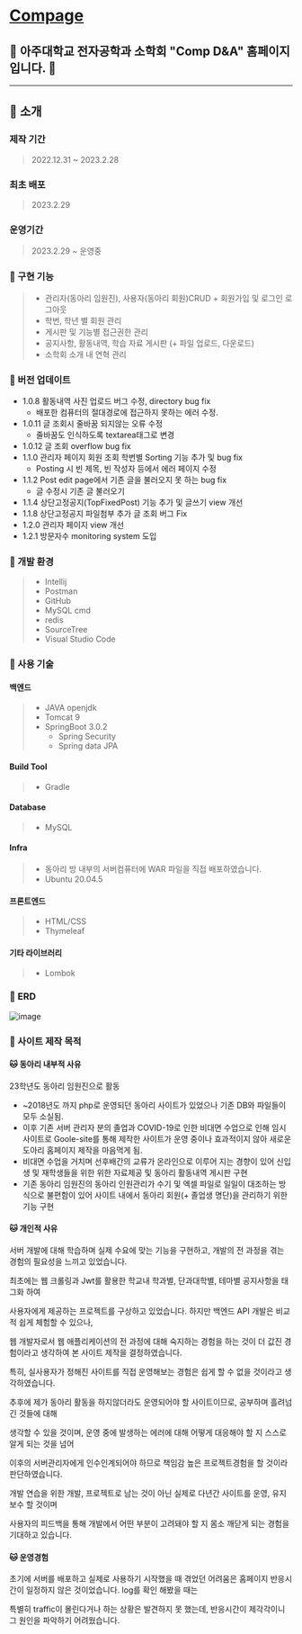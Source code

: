 # [Compage](http://www.ajoucomp.com, "꼼 홈페이지")

## :bear: 아주대학교 전자공학과 소학회 "Comp D&A" 홈페이지입니다. :bear:

* * *

## :bear: 소개

### 제작 기간
> 2022.12.31 ~ 2023.2.28

### 최초 배포
> 2023.2.29

### 운영기간
> 2023.2.29 ~ 운영중

### :bear: 구현 기능

> * 관리자(동아리 임원진), 사용자(동아리 회원)CRUD + 회원가입 및 로그인 로그아웃
> * 학번, 학년 별 회원 관리
> * 게시판 및 기능별 접근권한 관리
> * 공지사항, 활동내역, 학습 자료 게시판 (+ 파일 업로드, 다운로드)
> * 소학회 소개 내 연혁 관리

### :bear: 버전 업데이트

* 1.0.8 활동내역 사진 업로드 버그 수정, directory bug fix
    * 배포한 컴퓨터의 절대경로에 접근하지 못하는 에러 수정.
* 1.0.11 글 조회시 줄바꿈 되지않는 오류 수정 
  * 줄바꿈도 인식하도록 textarea태그로 변경
* 1.0.12 글 조회 overflow bug fix
* 1.1.0 관리자 페이지 회원 조회 학번별 Sorting 기능 추가 및 bug fix
  * Posting 시 빈 제목, 빈 작성자 등에서 에러 페이지 수정
* 1.1.2 Post edit page에서 기존 글을 불러오지 못 하는 bug fix
  * 글 수정시 기존 글 불러오기
* 1.1.4 상단고정공지(TopFixedPost) 기능 추가 및 글쓰기 view 개선
* 1.1.8 상단고정공지 파일첨부 추가 글 조회 버그 Fix
* 1.2.0 관리자 페이지 view 개선
* 1.2.1 방문자수 monitoring system 도입

### :bear: 개발 환경
> * Intellij
> * Postman
> * GitHub
> * MySQL cmd
> * redis
> * SourceTree
> * Visual Studio Code

### :bear: 사용 기술

#### 백엔드

> * JAVA openjdk
> * Tomcat 9
> * SpringBoot 3.0.2
>   * Spring Security
>   * Spring data JPA

#### Build Tool
> * Gradle

#### Database
> * MySQL

#### Infra
> * 동아리 방 내부의 서버컴퓨터에 WAR 파일을 직접 배포하였습니다.
> * Ubuntu 20.04.5

#### 프론트엔드
> * HTML/CSS
> * Thymeleaf

#### 기타 라이브러리
> * Lombok

### :bear: ERD
![image](https://user-images.githubusercontent.com/104613104/230004185-69cc3c78-2735-4039-94d5-2ba6513e404c.png)


### :bear: 사이트 제작 목적

#### :cat: 동아리 내부적 사유

 23학년도 동아리 임원진으로 활동
  * ~2018년도 까지 php로 운영되던 동아리 사이트가 있었으나 기존 DB와 파일들이 모두 소실됨.
  * 이후 기존 서버 관리자 분의 졸업과 COVID-19로 인한 비대면 수업으로 인해 임시 사이트로 Goole-site를 통해
    제작한 사이트가 운영 중이나 효과적이지 않아 새로운 도아리 홈페이지 제작을 마음먹게 됨.
  * 비대면 수업을 거치며 선후배간의 교류가 온라인으로 이루어 지는 경향이 있어 신입생 및 재학생들을 위한
    위한 자료제공 및 동아리 활동내역 게시판 구현
  * 기존 동아리 임원진의 동아리 인원관리가 수기 및 엑셀 파일로 일일이 대조하는 방식으로 불편함이 있어
    사이트 내에서 동아리 회원(+ 졸업생 명단)을 관리하기 위한 기능 구현
 
#### :cat: 개인적 사유
  
  서버 개발에 대해 학습하며 실제 수요에 맞는 기능을 구현하고, 개발의 전 과정을 겪는 경험의 필요성을 느끼고 있었습니다.
  
  최초에는 웹 크롤링과 Jwt를 활용한 학교내 학과별, 단과대학별, 테마별 공지사항을 태그화 하여
  
  사용자에게 제공하는 프로젝트를 구상하고 있었습니다. 하지만 백엔드 API 개발은 비교적 쉽게 체험할 수 있으나,
  
  웹 개발자로서 웹 애플리케이션의 전 과정에 대해 숙지하는 경험을 하는 것이 더 값진 경험이라고 생각하여 본 사이트 제작을 결정하였습니다.
  
  특히, 실사용자가 정해진 사이트를 직접 운영해보는 경험은 쉽게 할 수 없을 것이라고 생각하였습니다. 
  
  
  추후에 제가 동아리 활동을 하지않더라도 운영되어야 할 사이트이므로, 공부하며 흘려넘긴 것들에 대해
  
  생각할 수 있을 것이며, 운영 중에 발생하는 에러에 대해 어떻게 대응해야 할 지 스스로 알게 되는 것을 넘어
  
  이후의 서버관리자에게 인수인계되어야 하므로 책임감 높은 프로젝트경험을 할 것이라 판단하였습니다.
  
  
  개발 연습을 위한 개발, 프로젝트로 남는 것이 아닌 실제로 다년간 사이트를 운영, 유지보수 할 것이며
  
  사용자의 피드백을 통해 개발에서 어떤 부분이 고려돼야 할 지 몸소 깨닫게 되는 경험을 기대하고 있습니다.

#### :cat: 운영경험

  초기에 서버를 배포하고 실제로 사용하기 시작했을 때 겪었던 어려움은 홈페이지 반응시간이 일정하지 않은 것이었습니다. log를 확인 해봤을 때는
  
  특별히 traffic이 몰린다거나 하는 상황은 발견하지 못 했는데, 반응시간이 제각각이니 그 원인을 파악하기 어려웠습니다.




